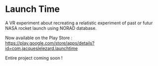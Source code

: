 # Launch Time
A VR experiment about recreating a relatistic experiment of past or futur NASA rocket launch using NORAD database.

Now available on the Play Store : https://play.google.com/store/apps/details?id=com.jacqueslelezard.launchtime

Entire project coming soon !

